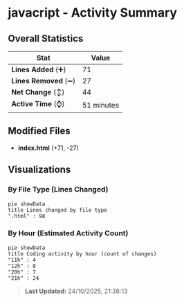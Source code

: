 # javacript - Activity Summary 

## Overall Statistics

| Stat                   | Value                                                             |
| ---------------------- | ----------------------------------------------------------------- |
| **Lines Added** (➕)   | 71                                          |
| **Lines Removed** (➖) | 27                                        |
| **Net Change** (↕)    | 44                |
| **Active Time** (⌚)   | 51 minutes |


## Modified Files
- **index.html** (+71, -27)

## Visualizations

### By File Type (Lines Changed)

```mermaid
pie showData
title Lines changed by file type
".html" : 98
```

### By Hour (Estimated Activity Count)

```mermaid
pie showData
title Coding activity by hour (count of changes)
"11h" : 4
"12h" : 8
"20h" : 7
"21h" : 24
```


> **Last Updated:** 24/10/2025, 21:38:13